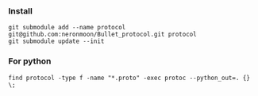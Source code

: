 ### Install
```
git submodule add --name protocol git@github.com:neronmoon/Bullet_protocol.git protocol
git submodule update --init
```

### For python
```
find protocol -type f -name "*.proto" -exec protoc --python_out=. {} \;
```
